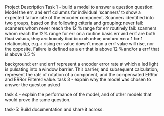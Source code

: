 Project Description Task 1 - build a model to answer a question question: Model the err, and errf columns for individual 'scanners' to show a
expected failure rate of the encoder component. Scanners identified into two groups, based on the following criteria and grouping: never fail: 
scanners whom never reach the 12 % range for err routinely fail: scanners whom reach the 12% range for err on a routine basis err and errf 
are both float values, they are loosely tied to each other, and are not a 1 for 1 relationship, e.g. a rising err value doesn't mean a errf 
value will rise, nor the opposite.
Failure is defined as a err that is above 12 % and/or a errf that is above 0.5 %

background: err and errf represent a encoder error rate at which a led light is pulsating into a window barrier. This barrier, and subsequent calculation, represent the rate of rotation of a component, and the compensated ERRor and ERRor Filtered value.
task 3 - explain why the model was chosen to answer the question asked

task 4 - explain the performance of the model, and of other models that would prove the same question.

task-5: Build documentation and share it across.

